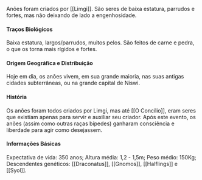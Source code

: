 Anões foram criados por [[Limgi]]. São seres de baixa estatura, parrudos e fortes, mas não deixando de lado a engenhosidade.
#### Traços Biológicos
Baixa estatura, largos/parrudos, muitos pelos. São feitos de carne e pedra, o que os torna mais rígidos e fortes.
#### Origem Geográfica e Distribuição
Hoje em dia, os anões vivem, em sua grande maioria, nas suas antigas cidades subterrâneas, ou na grande capital de Niswi.
#### História
Os anões foram todos criados por Limgi, mas até [[O Concílio]], eram seres que existiam apenas para servir e auxiliar seu criador. Após este evento, os anões (assim como outras raças bípedes) ganharam consciência e liberdade para agir como desejassem.
#### Informações Básicas
Expectativa de vida: 350 anos;
Altura média: 1,2 - 1,5m;
Peso médio: 150Kg;
Descendentes genéticos: [[Draconatus]], [[Gnomos]], [[Halflings]] e [[Syol]].
